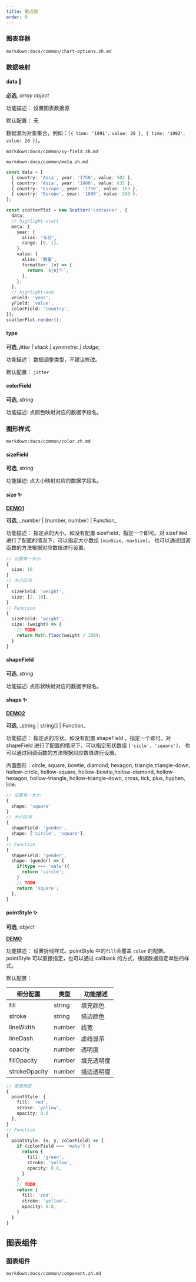 ```yaml
---
title: 散点图
order: 0
---
```


 

### 图表容器

`markdown:docs/common/chart-options.zh.md`

### 数据映射

#### data 📌

**必选**, _array object_

功能描述： 设置图表数据源

默认配置： 无

数据源为对象集合，例如：`[{ time: '1991'，value: 20 }, { time: '1992'，value: 20 }]`。

`markdown:docs/common/xy-field.zh.md`

`markdown:docs/common/meta.zh.md`

```ts
const data = [
  { country: 'Asia', year: '1750', value: 502 },
  { country: 'Asia', year: '1800', value: 635 },
  { country: 'Europe', year: '1750', value: 163 },
  { country: 'Europe', year: '1800', value: 203 },
];

const scatterPlot = new Scatter('container', {
  data,
  // highlight-start
  meta: {
    year: {
      alias: '年份',
      range: [0, 1],
    },
    value: {
      alias: '数量',
      formatter: (v) => {
        return `${v}个`;
      },
    },
  },
  // highlight-end
  xField: 'year',
  yField: 'value',
  colorField: 'country',
});
scatterPlot.render();
```

#### type

**可选**, _jitter | stack | symmetric | dodge_;

功能描述： 数据调整类型，不建议修改。

默认配置： `jitter`

#### colorField

**可选**, _string_

功能描述: 点颜色映射对应的数据字段名。

### 图形样式

`markdown:docs/common/color.zh.md`

#### sizeField

**可选**, _string_

功能描述: 点大小映射对应的数据字段名。

#### size ✨

[**DEMO1**](../../scatter/basic#color-mapping)

**可选**, \_number | [number, number] | Function\_

功能描述： 指定点的大小。如没有配置 sizeField，指定一个即可。对 sizeFiled 进行了配置的情况下，可以指定大小数组 `[minSize, maxSize]`， 也可以通过回调函数的方法根据对应数值进行设置。

```ts
// 设置单一大小
{
  size: 10
}
// 大小区间
{
  sizeField: 'weight',
  size: [2, 10],
}
// Function
{
  sizeField: 'weight',
  size: (weight) => {
    // TODO
    return Math.floor(weight / 100);
  }
}
```

#### shapeField

**可选**, _string_

功能描述: 点形状映射对应的数据字段名。

#### shape ✨

[**DEMO2**](../../scatter/basic#shape-mapping)

**可选**, \_string | string[] | Function\_

功能描述： 指定点的形状。如没有配置 shapeField ，指定一个即可。对 shapeField 进行了配置的情况下，可以指定形状数组 `['cicle', 'square']`， 也可以通过回调函数的方法根据对应数值进行设置。

内置图形：circle, square, bowtie, diamond, hexagon, triangle,triangle-down, hollow-circle, hollow-square, hollow-bowtie,hollow-diamond, hollow-hexagon, hollow-triangle, hollow-triangle-down, cross, tick, plus, hyphen, line.

```ts
// 设置单一大小
{
  shape: 'square'
}
// 大小区间
{
  shapeField: 'gender',
  shape: ['circle', 'square'],
}
// Function
{
  shapeField: 'gender',
  shape: (gender) => {
    if(type === 'male'){
      return 'circle';
    }
    // TODO
    return 'square';
  },
}
```

#### pointStyle ✨

**可选**, _object_

[**DEMO**](../../scatter/basic#color-mapping)

功能描述： 设置折线样式。pointStyle 中的`fill`会覆盖 `color` 的配置。pointStyle 可以直接指定，也可以通过 callback 的方式，根据数据指定单独的样式。

默认配置：

| 细分配置      | 类型   | 功能描述   |
| ------------- | ------ | ---------- |
| fill          | string | 填充颜色   |
| stroke        | string | 描边颜色   |
| lineWidth     | number | 线宽       |
| lineDash      | number | 虚线显示   |
| opacity       | number | 透明度     |
| fillOpacity   | number | 填充透明度 |
| strokeOpacity | number | 描边透明度 |

```ts
// 直接指定
{
  pointStyle: {
    fill: 'red',
    stroke: 'yellow',
    opacity: 0.8
  },
}
// Function
{
  pointStyle: (x, y, colorField) => {
    if (colorField === 'male') {
      return {
        fill: 'green',
        stroke: 'yellow',
        opacity: 0.8,
      }
    }
    // TODO
    return {
      fill: 'red',
      stroke: 'yellow',
      opacity: 0.8,
    }
  }
}
```

## 图表组件

### 图表组件

`markdown:docs/common/component.zh.md`
